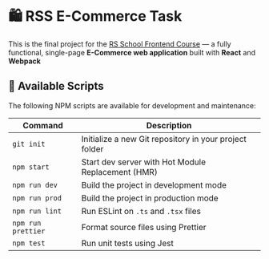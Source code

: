 # 🛍️ RSS E-Commerce Task

This is the final project for the [RS School Frontend Course](https://rs.school/) — a fully functional, single-page **E-Commerce web application** built with **React** and **Webpack**

## 📜 Available Scripts

The following NPM scripts are available for development and maintenance:

| Command             | Description                                              |
|---------------------|----------------------------------------------------------|
| `git init`          | Initialize a new Git repository in your project folder   |
| `npm start`         | Start dev server with Hot Module Replacement (HMR)       |
| `npm run dev`       | Build the project in development mode                    |
| `npm run prod`      | Build the project in production mode                     |
| `npm run lint`      | Run ESLint on `.ts` and `.tsx` files                     |
| `npm run prettier`  | Format source files using Prettier                       |
| `npm test`          | Run unit tests using Jest                                |